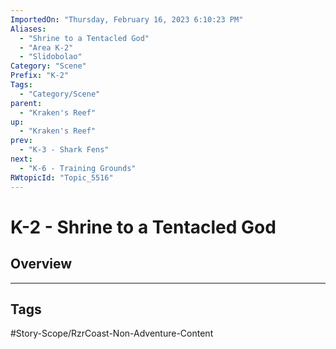 ```yaml
---
ImportedOn: "Thursday, February 16, 2023 6:10:23 PM"
Aliases:
  - "Shrine to a Tentacled God"
  - "Area K-2"
  - "Slidobolao"
Category: "Scene"
Prefix: "K-2"
Tags:
  - "Category/Scene"
parent:
  - "Kraken's Reef"
up:
  - "Kraken's Reef"
prev:
  - "K-3 - Shark Fens"
next:
  - "K-6 - Training Grounds"
RWtopicId: "Topic_5516"
---
```

# K-2 - Shrine to a Tentacled God
## Overview

---
## Tags
#Story-Scope/RzrCoast-Non-Adventure-Content

